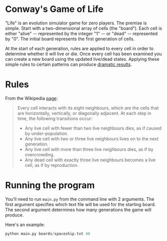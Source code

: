 # Conway's Game of Life

"Life" is an evolution simulator game for zero players. The premise is simple. Start with a two-dimensional array of cells (the "board"). Each cell is either "alive" -- represented by the integer "1" -- or "dead" -- represented by "0". The initial board represents the first generation of cells.

At the start of each generation, rules are applied to every cell in order to determine whether it will live or die. Once every cell has been examined you can create a new board using the updated live/dead states. Applying these simple rules to certain patterns can produce [dramatic results](http://www.youtube.com/watch?v=XcuBvj0pw-E).

# Rules

From the Wikipedia [page](http://en.wikipedia.org/wiki/Conway's_Game_of_Life):

> Every cell interacts with its eight neighbours, which are the cells that are horizontally, vertically, or diagonally adjacent. At each step in time, the following transitions occur:
> - Any live cell with fewer than two live neighbours dies, as if caused by under-population.
> - Any live cell with two or three live neighbours lives on to the next generation.
> - Any live cell with more than three live neighbours dies, as if by overcrowding.
> - Any dead cell with exactly three live neighbours becomes a live cell, as if by reproduction.

# Running the program

You'll need to run `main.py` from the command line with 2 arguments. The first argument specifies which text file will be used for the starting board. The second argument determines how many generations the game will produce.

Here's an example:

```python
python main.py boards/spaceship.txt 40
```